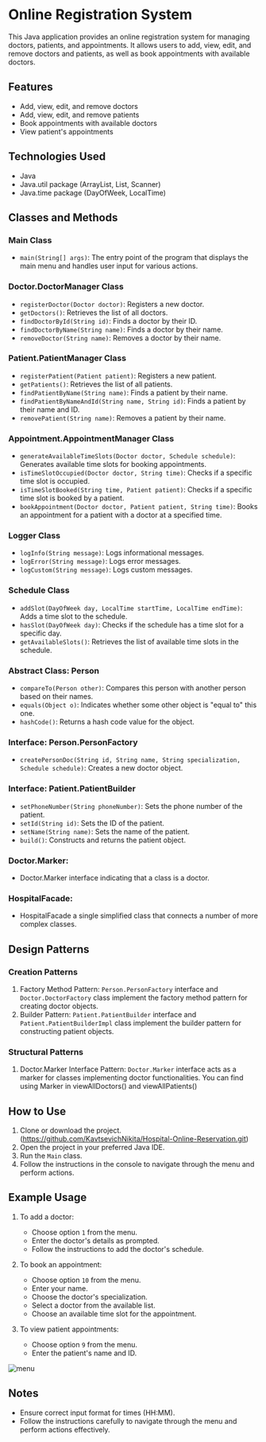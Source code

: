 # Online Registration System

This Java application provides an online registration system for managing doctors, patients, and appointments. 
It allows users to add, view, edit, and remove doctors and patients, as well as book appointments with available doctors.

## Features

- Add, view, edit, and remove doctors
- Add, view, edit, and remove patients
- Book appointments with available doctors
- View patient's appointments

## Technologies Used

- Java
- Java.util package (ArrayList, List, Scanner)
- Java.time package (DayOfWeek, LocalTime)


## Classes and Methods

### Main Class
- `main(String[] args)`: The entry point of the program that displays the main menu and handles user input for various actions.

### Doctor.DoctorManager Class
- `registerDoctor(Doctor doctor)`: Registers a new doctor.
- `getDoctors()`: Retrieves the list of all doctors.
- `findDoctorById(String id)`: Finds a doctor by their ID.
- `findDoctorByName(String name)`: Finds a doctor by their name.
- `removeDoctor(String name)`: Removes a doctor by their name.

### Patient.PatientManager Class
- `registerPatient(Patient patient)`: Registers a new patient.
- `getPatients()`: Retrieves the list of all patients.
- `findPatientByName(String name)`: Finds a patient by their name.
- `findPatientByNameAndId(String name, String id)`: Finds a patient by their name and ID.
- `removePatient(String name)`: Removes a patient by their name.

### Appointment.AppointmentManager Class
- `generateAvailableTimeSlots(Doctor doctor, Schedule schedule)`: Generates available time slots for booking appointments.
- `isTimeSlotOccupied(Doctor doctor, String time)`: Checks if a specific time slot is occupied.
- `isTimeSlotBooked(String time, Patient patient)`: Checks if a specific time slot is booked by a patient.
- `bookAppointment(Doctor doctor, Patient patient, String time)`: Books an appointment for a patient with a doctor at a specified time.

### Logger Class
- `logInfo(String message)`: Logs informational messages.
- `logError(String message)`: Logs error messages.
- `logCustom(String message)`: Logs custom messages.

### Schedule Class
- `addSlot(DayOfWeek day, LocalTime startTime, LocalTime endTime)`: Adds a time slot to the schedule.
- `hasSlot(DayOfWeek day)`: Checks if the schedule has a time slot for a specific day.
- `getAvailableSlots()`: Retrieves the list of available time slots in the schedule.

### Abstract Class: Person
- `compareTo(Person other)`: Compares this person with another person based on their names.
- `equals(Object o)`: Indicates whether some other object is "equal to" this one.
- `hashCode()`: Returns a hash code value for the object.

### Interface: Person.PersonFactory
- `createPersonDoc(String id, String name, String specialization, Schedule schedule)`: Creates a new doctor object.

### Interface: Patient.PatientBuilder
- `setPhoneNumber(String phoneNumber)`: Sets the phone number of the patient.
- `setId(String id)`: Sets the ID of the patient.
- `setName(String name)`: Sets the name of the patient.
- `build()`: Constructs and returns the patient object.

### Doctor.Marker: 
- Doctor.Marker interface indicating that a class is a doctor.

### HospitalFacade:
- HospitalFacade a single simplified class that connects a number of more complex classes.

## Design Patterns

### Creation Patterns
1. Factory Method Pattern: `Person.PersonFactory` interface and `Doctor.DoctorFactory` class implement the factory method pattern for creating doctor objects.
2. Builder Pattern: `Patient.PatientBuilder` interface and `Patient.PatientBuilderImpl` class implement the builder pattern for constructing patient objects.

### Structural Patterns
1. Doctor.Marker Interface Pattern: `Doctor.Marker` interface acts as a marker for classes implementing doctor functionalities. You can find using Marker in viewAllDoctors() and viewAllPatients()

## How to Use

1. Clone or download the project. (https://github.com/KavtsevichNikita/Hospital-Online-Reservation.git)
2. Open the project in your preferred Java IDE.
3. Run the `Main` class.
4. Follow the instructions in the console to navigate through the menu and perform actions.

## Example Usage

1. To add a doctor:
   - Choose option `1` from the menu.
   - Enter the doctor's details as prompted.
   - Follow the instructions to add the doctor's schedule.

2. To book an appointment:
   - Choose option `10` from the menu.
   - Enter your name.
   - Choose the doctor's specialization.
   - Select a doctor from the available list.
   - Choose an available time slot for the appointment.

3. To view patient appointments:
   - Choose option `9` from the menu.
   - Enter the patient's name and ID.

![menu](https://github.com/KavtsevichNikita/Hospital-Online-Reservation/assets/77801467/b2db1af9-e29b-4c78-a76a-2a52f0fb7e32)

## Notes

- Ensure correct input format for times (HH:MM).
- Follow the instructions carefully to navigate through the menu and perform actions effectively.

